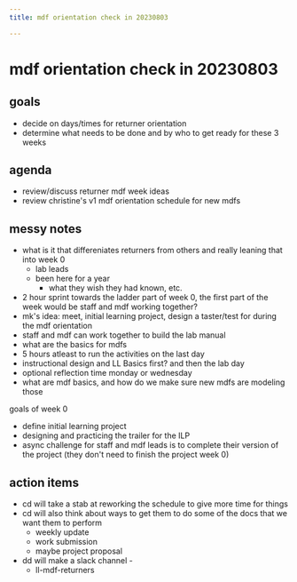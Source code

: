 ```yaml
---
title: mdf orientation check in 20230803

---
```


# mdf orientation check in 20230803

## goals
* decide on days/times for returner orientation
* determine what needs to be done and by who to get ready for these 3 weeks

## agenda
* review/discuss returner mdf week ideas
* review christine's v1 mdf orientation schedule for new mdfs

## messy notes
* what is it that differeniates returners from others and really leaning that into week 0
    * lab leads
    * been here for a year
        * what they wish they had known, etc.
* 2 hour sprint towards the ladder part of week 0, the first part of the week would be staff and mdf working together?
* mk's idea: meet, initial learning project, design a taster/test for during the mdf orientation
* staff and mdf can work together to build the lab manual
* what are the basics for mdfs
* 5 hours atleast to run the activities on the last day
* instructional design and LL Basics first? and then the lab day
* optional reflection time monday or wednesday
* what are mdf basics, and how do we make sure new mdfs are modeling those

goals of week 0 
* define initial learning project
* designing and practicing the trailer for the ILP
* async challenge for staff and mdf leads is to complete their version of the project (they don't need to finish the project week 0)


## action items
* cd will take a stab at reworking the schedule to give more time for things
* cd will also think about ways to get them to do some of the docs that we want them to perform
    * weekly update
    * work submission
    * maybe project proposal
* dd will make a slack channel - 
    * ll-mdf-returners